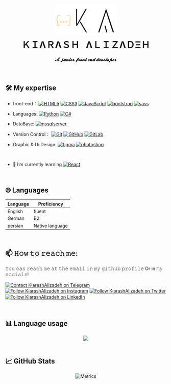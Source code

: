 <!--
**kiarashAlizadeh/kiarashAlizadeh** is a ✨ _special_ ✨ repository because its `README.md` (this file) appears on your GitHub profile.

Here are some ideas to get you started:

- 🔭 I’m currently working on ...
- 👯 I’m looking to collaborate on ...
- 🤔 I’m looking for help with ...
- 💬 Ask me about ...
- 😄 Pronouns: ...
- ⚡ Fun fact: ...
- 📫 How to reach me: Kiarash_Alizadeh@yahoo.com

<img alt="MySQL" src="https://img.shields.io/badge/mysql-%2300f.svg?style=for-the-badge&logo=mysql&logoColor=white" />
<img alt="jquery" src="https://img.shields.io/badge/jquery-%230769AD.svg?style=for-the-badge&logo=jquery&logoColor=white" />
<img alt="react" src="https://img.shields.io/badge/react-%2320232a.svg?style=for-the-badge&logo=react&logoColor=%2361DAFB" />
<img alt="Next JS" src="https://img.shields.io/badge/Next-black?style=for-the-badge&logo=next.js&logoColor=white" />
<img alt="TailwindCSS" src="https://img.shields.io/badge/tailwindcss-%2338B2AC.svg?style=for-the-badge&logo=tailwind-css&logoColor=white" />
<img alt="GraphQL" src="https://img.shields.io/badge/-GraphQL-E10098?style=for-the-badge&logo=graphql&logoColor=white" />
<img alt="TypeScript" src="https://img.shields.io/badge/typescript-%23007ACC.svg?style=for-the-badge&logo=typescript&logoColor=white" />
<img alt="PHP" src="https://img.shields.io/badge/php-%23777BB4.svg?style=for-the-badge&logo=php&logoColor=white" />
<a href="https://www.figma.com/" target="_blank" rel="noreferrer"> <img src="https://www.vectorlogo.zone/logos/figma/figma-icon.svg" alt="figma" width="40" height="40"/> </a>
<a href="https://git-scm.com/" target="blank"><img alt="Git" src="https://img.shields.io/badge/git-%23F05033.svg?style=for-the-badge&logo=git&logoColor=white" /></a>
<a href="https://wordpress.org/" target="blank"><img alt="WordPress" src="https://img.shields.io/badge/WordPress-%23117AC9.svg?style=for-the-badge&logo=WordPress&logoColor=white" /></a>

<a href="https://www.youtube.com/channel/UCyVGZFpVc6Xp4UhPybxR0vw">
    <img alt="YouTube" src="https://img.shields.io/badge/YouTube-%23FF0000.svg?style=for-the-badge&logo=YouTube&logoColor=white" />
</a>

### Languages 🌐

| Language      | Proficiency                                                               |
| ------------- | ------------------------------------------------------------------------- |
| English (duh) | C2 ([EFSET certified](https://www.efset.org/cert/5P5Pp1))                 |
| German        | B1 ([DSD Certificate](https://www.goethe.de/en/spr/kup/prf/prf/gb1.html)) |
| Czech         | Native language                                                           |


* GitHub stats:
<a href="https://github.com/anuraghazra/github-readme-stats">
  <img align="center" src="https://github-readme-stats-anuraghazra1.vercel.app/api?username=kiarashAlizadeh&show_icons=true&line_height=27&include_all_commits=true" alt="My github stats" />
</a>

## My social networks
<a href="https://t.me/kiarash_alizadeh" target="blank">
    <img alt="Telegram" src="https://img.shields.io/badge/Telegram-2CA5E0?style=for-the-badge&logo=telegram&logoColor=white" />
</a>
<a href="https://instagram.com/kiarash_alizadehh" target="blank">
    <img alt="Instagram" src="https://img.shields.io/badge/Instagram-%23E4405F.svg?style=for-the-badge&logo=Instagram&logoColor=white" />
</a>
<a href="https://twitter.com/kiarashAlizadeh" target="blank">
    <img align="center" src="https://raw.githubusercontent.com/rahuldkjain/github-profile-readme-generator/master/src/images/icons/Social/twitter.svg" alt="s" height="30" width="40" />
</a>

## GitHub activity
* The most languages I used in GitHub
<p><img align="center" src="https://github-readme-stats.vercel.app/api/top-langs?username=kiarashAlizadeh&show_icons=true&theme=merko&title_color=c7b8b8&locale=en&layout=compact" alt="KiarashAlizadeh" /></p>
 <br>

## 🔔 𝙼𝚢 𝙻𝚊𝚝𝚎𝚜𝚝 𝙶𝚒𝚝𝙷𝚞𝚋 𝙼𝚎𝚝𝚛𝚒𝚌𝚜
<a href="https://github.com/kiarashAlizadeh/kiarashAlizadeh">
  <img align="center" src="https://github-readme-stats.vercel.app/api/top-langs/?username=kiarashAlizadeh&hide=java,html,tex&title_color=ffffff&text_color=c9cacc&icon_color=2bbc8a&bg_color=1d1f21&langs_count=3" />
</a>
<a href="https://github.com/kiarashAlizadeh/kiarashAlizadeh">
  <img align="center" src="https://github-readme-stats.vercel.app/api?username=kiarashAlizadeh&show_icons=true&line_height=27&count_private=true&title_color=ffffff&text_color=c9cacc&icon_color=2bbc8a&bg_color=1d1f21" alt="Martin's GitHub Stats" />
</a>

<img align="right" src="https://github-readme-stats.vercel.app/api/top-langs?username=kiarashAlizadeh&show_icons=true&theme=merko&title_color=c7b8b8&locale=en&layout=compact" alt="KiarashAlizadeh" />

- DataBase:

, 𝓯𝓻𝓸𝓶 𝓘𝓻𝓪𝓷!

<a href="https://getbootstrap.com" target="_blank" rel="noreferrer"> <img src="https://raw.githubusercontent.com/devicons/devicon/master/icons/bootstrap/bootstrap-plain-wordmark.svg" alt="bootstrap" width="40" height="40"/> </a>

<a href="" target="_blank" rel="noreferrer"><img alt="" src="" /></a>
-->

<h1 align="center">
  <br>
  <img src="./logo.PNG" alt="KiarashAlizadeh" width="200">
  <br>
  ＫＩΛＲΛＳＨ &nbsp ΛＬＩＺΛＤΞＨ
</h1>


<h4 align="center"> 𝓐 𝓳𝓾𝓷𝓲𝓸𝓻 𝓯𝓻𝓸𝓷𝓽 𝓮𝓷𝓭 𝓭𝓮𝓿𝓮𝓵𝓸𝓹𝓮𝓻</h4>

 <br>
 
## 🛠️ My expertise

<p>
  
- front-end：
[<img alt="HTML5" src="https://img.shields.io/badge/html5-%23E34F26.svg?style=flat-circle&logo=html5&logoColor=white" title="HTML5"/>](https://developer.mozilla.org/en-US/docs/Glossary/HTML5)
[<img alt="CSS3" src="https://img.shields.io/badge/css3-%231572B6.svg?style=flat-circle&logo=css3&logoColor=white" title="CSS3"/>](https://developer.mozilla.org/en-US/docs/Web/CSS)
[<img alt="JavaScript" src="https://img.shields.io/badge/javascript-%23323330.svg?style=flat-circle&logo=javascript&logoColor=%23F7DF1E" title="JavaScript"/>](https://developer.mozilla.org/en-US/docs/Web/JavaScript)
[<img alt="bootstrap" src="https://img.shields.io/badge/bootstrap-%23712cf9?style=flat-circle&logo=bootstrap&logoColor=white" title="bootstrap"/>](https://getbootstrap.com/)
[<img alt="sass" src="https://img.shields.io/badge/sass-%239b59b6?style=flat-circle&logo=sass&logoColor=white" title="sass"/>](https://sass-lang.com/)


- Languages:
[<img alt="Python" src="https://img.shields.io/badge/Python-yellow?style=flat-circle&logo=Python" title="Python"/>](https://www.python.org/)
[<img alt="C#" src="https://img.shields.io/badge/c%23-%236914a6?style=flat-circle&logo=csharp&logoColor=white" title="C#"/>](https://learn.microsoft.com/en-us/dotnet/csharp/)

- DataBase:
[<img alt="mssqlserver" src="https://img.shields.io/badge/Ms%20Sql%20Server-white?style=flat-circle&logo=microsoftsqlserver&logoColor=%23ff0000" title="mssqlserver"/>](https://www.microsoft.com/en-us/sql-server/)  

- Version Control：
[<img alt="Git" src="https://img.shields.io/badge/Git-%23dddddc?style=flat-circle&logo=Git" title="Git"/>](https://git-scm.com/)
[<img alt="GitHub" src="https://img.shields.io/badge/GitHub-black?style=flat-circle&logo=GitHub" title="GitHub"/>](https://github.com/)
[<img alt="GitLab" src="https://img.shields.io/badge/GitLab-%23e24329ad?style=flat-circle&logo=GitLab" title="GitLab"/>](https://gitlab.com/)

- Graphic & Ui Design:
[<img alt="figma" src="https://img.shields.io/badge/figma-%23ff7675?style=flat-circle&logo=figma&logoColor=white" title="figma"/>](https://www.figma.com/)
[<img alt="photoshop" src="https://img.shields.io/badge/Photoshop-%23001e36?style=flat-circle&logo=photoshop&logoColor=%2331a8ff" title="photoshop"/>](https://www.adobe.com/products/photoshop.html)
<br>

- 🌱 I’m currently learning
[<img alt="React" src="https://img.shields.io/badge/React-%23001e36?style=flat-circle&logo=React" title="React"/>](https://react.dev/)

</p>

<br>

## 🌐 Languages

| Language | Proficiency     |
| -------- | --------------- |
| English  | fluent          |
| German   | B2              |
| persian  | Native language |

<br>

## 📫 𝙷𝚘𝚠 𝚝𝚘 𝚛𝚎𝚊𝚌𝚑 𝚖𝚎:

𝚈𝚘𝚞 𝚌𝚊𝚗 𝚛𝚎𝚊𝚌𝚑 𝚖𝚎 𝚊𝚝 𝚝𝚑𝚎 𝚎𝚖𝚊𝚒𝚕 𝚒𝚗 𝚖𝚢 𝚐𝚒𝚝𝚑𝚞𝚋 𝚙𝚛𝚘𝚏𝚒𝚕𝚎 Or in 𝚖𝚢 𝚜𝚘𝚌𝚒𝚊𝚕𝚜!

[<img src="https://upload.wikimedia.org/wikipedia/commons/8/82/Telegram_logo.svg" height="40em" align="center" alt="Contact KiarashAlizadeh on Telegram" title="Contact KiarashAlizadeh on LinkedIn"/>](https://t.me/kiarash_alizadeh) 
[<img src="https://raw.githubusercontent.com/Raymo111/Raymo111/master/socials/instagram.svg" height="40em" align="center" alt="Follow KiarashAlizadeh on Instagram" title="Follow KiarashAlizadeh on Instagram"/>](https://instagram.com/kiarash_alizadehh)
[<img src="https://raw.githubusercontent.com/Raymo111/Raymo111/master/socials/twitter.svg" height="40em" align="center" alt="Follow KiarashAlizadeh on Twitter" title="Follow KiarashAlizadeh on Twitter"/>](https://twitter.com/kiarashAlizadeh)
[<img src="https://raw.githubusercontent.com/Raymo111/Raymo111/master/socials/linkedin.png" height="40em" align="center" alt="Follow KiarashAlizadeh on LinkedIn" title="Follow KiarashAlizadeh on LinkedIn"/>](https://www.linkedin.com/in/kiarash-alizadeh-13319222b)

<br>
 
## 📊 Language usage

<div align="center">
    <img height="200px" src="https://github-readme-stats-api-holic-x.vercel.app/api/top-langs/?username=kiarashAlizadeh&theme=gruvbox_light&layout=compact"/>
</div>

<br>

## &#x1f4c8; GitHub Stats

<div align="center">
    
![Metrics](https://metrics.lecoq.io/kiarashAlizadeh?template=classic&base.header=0&gists=1&lines=1&config.timezone=America%2FToronto)

</div>
